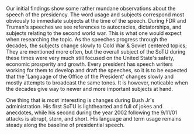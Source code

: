 Our initial findings show some rather mundane observations about the speech of the presidency. The word usage and subjects correspond most obviously to immediate subjects at the time of the speech. During FDR and Truman's speeches we see references to autocracies, dictatorships, and subjects relating to the second world war. This is what one would expect when researching the topic. As the speeches progress through the decades, the subjects change slowly to Cold War & Soviet centered topics; They are mentioned more often, but the overall subject of the SoTU during these times were very much still focused on the United State's safety, economic prosperity and growth. Every president has speech writers working for them to develop and draft the speeches, so it is to be expected that the 'Language of the Office of the President' changes slowly and mostly attempts to broadcast the same tones. It is however, noticable when the decades give way to newer and more important subjects at hand.

One thing that is most interesting is changes during Bush Jr's administration. His first SoTU is lighthearted and full of jokes and anecdotes, while his second during the year 2002 following the 9/11/01 attacks is abrupt, stern, and short. His language and term usage remains steady along the baseline of presidential speech.
 
